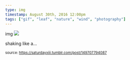 ```yaml
---
type: img
timestamp: August 30th, 2016 12:00pm
tags: ["gif", "leaf", "nature", "wind", "photography"]
---
```

img
<img src="https://saturdayxiii.github.io/media/149707794087.gif"/>

shaking like a&hellip;
 
      
      
      
      
      
  
<small>source: https://saturdayxiii.tumblr.com/post/149707794087</small>